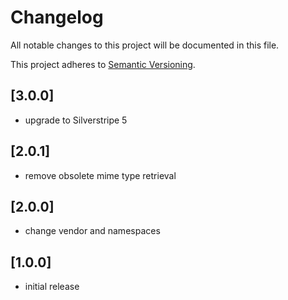 # Changelog

All notable changes to this project will be documented in this file.

This project adheres to [Semantic Versioning](http://semver.org/).

## [3.0.0]

* upgrade to Silverstripe 5

## [2.0.1]

* remove obsolete mime type retrieval

## [2.0.0]

* change vendor and namespaces

## [1.0.0]

* initial release

